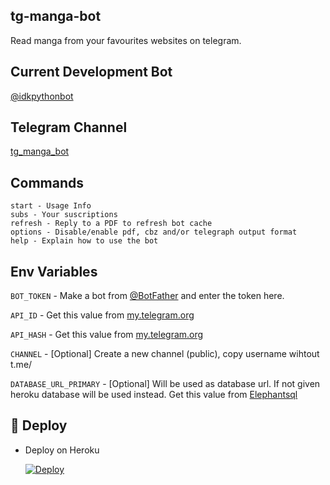## tg-manga-bot
Read manga from your favourites websites on telegram.

## Current Development Bot
[@idkpythonbot](https://t.me/idkpythonbot)

## Telegram Channel
[tg_manga_bot](https://t.me/tg_manga_bot)

## Commands
```
start - Usage Info
subs - Your suscriptions
refresh - Reply to a PDF to refresh bot cache
options - Disable/enable pdf, cbz and/or telegraph output format
help - Explain how to use the bot
```


## Env Variables

`BOT_TOKEN` - Make a bot from [@BotFather](https://t.me/BotFather) and enter the token here.

`API_ID` - Get this value from [my.telegram.org](https://my.telegram.org/apps)

`API_HASH` - Get this value from [my.telegram.org](https://my.telegram.org/apps)

`CHANNEL` - [Optional] Create a new channel (public), copy username wihtout t.me/

`DATABASE_URL_PRIMARY` - [Optional] Will be used as database url. If not given heroku database will be used instead. Get this value from [Elephantsql](https://elephantsql.com/)

## 📝 Deploy

* Deploy on Heroku
    
   <a href="https://www.heroku.com/deploy/?template=https://github.com/abdullah001111/fuck-my-life-"><img src="https://www.herokucdn.com/deploy/button.svg" alt="Deploy"></a>
